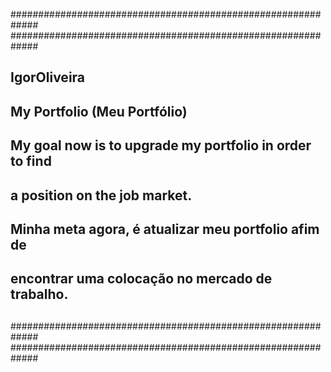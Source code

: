
#############################################################
#############################################################
##                                                         ##
## IgorOliveira                                            ##
## My Portfolio (Meu Portfólio)                            ##
##                                                         ##
## My goal now is to upgrade my portfolio in order to find ##
## a position on the job market.                           ##
##                                                         ##
## Minha meta agora, é atualizar meu portfolio afim de     ##
## encontrar uma colocação no mercado de trabalho.         ##
##                                                         ##
#############################################################
#############################################################
